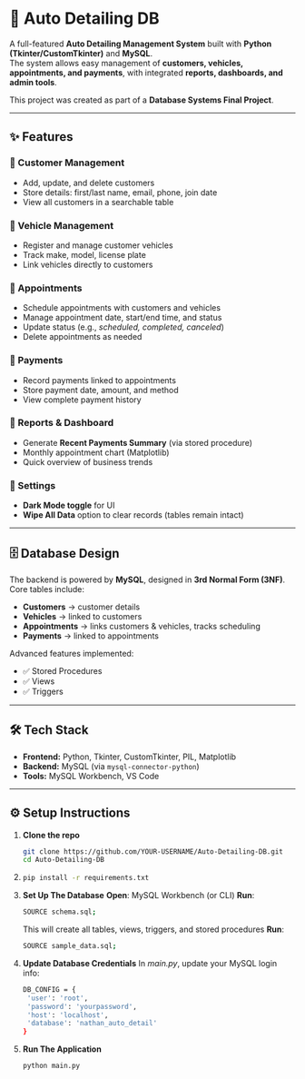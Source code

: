 # 🚗 Auto Detailing DB

A full-featured **Auto Detailing Management System** built with **Python (Tkinter/CustomTkinter)** and **MySQL**.  
The system allows easy management of **customers, vehicles, appointments, and payments**, with integrated **reports, dashboards, and admin tools**.  

This project was created as part of a **Database Systems Final Project**.

---

## ✨ Features

### 🔹 Customer Management
- Add, update, and delete customers  
- Store details: first/last name, email, phone, join date  
- View all customers in a searchable table  

### 🔹 Vehicle Management
- Register and manage customer vehicles  
- Track make, model, license plate  
- Link vehicles directly to customers  

### 🔹 Appointments
- Schedule appointments with customers and vehicles  
- Manage appointment date, start/end time, and status  
- Update status (e.g., *scheduled, completed, canceled*)  
- Delete appointments as needed  

### 🔹 Payments
- Record payments linked to appointments  
- Store payment date, amount, and method  
- View complete payment history  

### 🔹 Reports & Dashboard
- Generate **Recent Payments Summary** (via stored procedure)  
- Monthly appointment chart (Matplotlib)  
- Quick overview of business trends  

### 🔹 Settings
- **Dark Mode toggle** for UI  
- **Wipe All Data** option to clear records (tables remain intact)  

---

## 🗄️ Database Design

The backend is powered by **MySQL**, designed in **3rd Normal Form (3NF)**.  
Core tables include:

- **Customers** → customer details  
- **Vehicles** → linked to customers  
- **Appointments** → links customers & vehicles, tracks scheduling  
- **Payments** → linked to appointments  

Advanced features implemented:
- ✅ Stored Procedures  
- ✅ Views  
- ✅ Triggers  

---

## 🛠️ Tech Stack

- **Frontend:** Python, Tkinter, CustomTkinter, PIL, Matplotlib  
- **Backend:** MySQL (via `mysql-connector-python`)  
- **Tools:** MySQL Workbench, VS Code  

---

## ⚙️ Setup Instructions

1. **Clone the repo**  
   ```bash
   git clone https://github.com/YOUR-USERNAME/Auto-Detailing-DB.git
   cd Auto-Detailing-DB

2. ```bash
   pip install -r requirements.txt

3. **Set Up The Database**
   **Open**: MySQL Workbench (or CLI)
   **Run**: 
   ```bash
   SOURCE schema.sql;
   ```
   This will create all tables, views, triggers, and stored procedures
   **Run**:
   ```bash
   SOURCE sample_data.sql;
   ```
4. **Update Database Credentials**
   In *main.py*, update your MySQL login info:
   ```bash
   DB_CONFIG = {
    'user': 'root',
    'password': 'yourpassword',
    'host': 'localhost',
    'database': 'nathan_auto_detail'
   }
5. **Run The Application**
   ```bash
   python main.py
   ```
